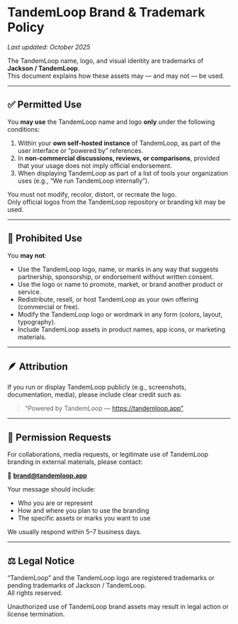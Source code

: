 # TandemLoop Brand & Trademark Policy

_Last updated: October 2025_

The TandemLoop name, logo, and visual identity are trademarks of **Jackson / TandemLoop**.  
This document explains how these assets may — and may not — be used.

---

## ✅ Permitted Use

You **may use** the TandemLoop name and logo **only** under the following conditions:

1. Within your **own self‑hosted instance** of TandemLoop, as part of the user interface or “powered by” references.  
2. In **non‑commercial discussions, reviews, or comparisons**, provided that your usage does not imply official endorsement.  
3. When displaying TandemLoop as part of a list of tools your organization uses (e.g., “We run TandemLoop internally”).  

You must not modify, recolor, distort, or recreate the logo.  
Only official logos from the TandemLoop repository or branding kit may be used.

---

## 🚫 Prohibited Use

You **may not**:

- Use the TandemLoop logo, name, or marks in any way that suggests partnership, sponsorship, or endorsement without written consent.  
- Use the logo or name to promote, market, or brand another product or service.  
- Redistribute, resell, or host TandemLoop as your own offering (commercial or free).  
- Modify the TandemLoop logo or wordmark in any form (colors, layout, typography).  
- Include TandemLoop assets in product names, app icons, or marketing materials.  

---

## 🪶 Attribution

If you run or display TandemLoop publicly (e.g., screenshots, documentation, media), please include clear credit such as:

> “Powered by TandemLoop — https://tandemloop.app”

---

## 📨 Permission Requests

For collaborations, media requests, or legitimate use of TandemLoop branding in external materials, please contact:  

📧 **brand@tandemloop.app**

Your message should include:
- Who you are or represent  
- How and where you plan to use the branding  
- The specific assets or marks you want to use

We usually respond within 5–7 business days.

---

## ⚖️ Legal Notice

“TandemLoop” and the TandemLoop logo are registered trademarks or pending trademarks of Jackson / TandemLoop.  
All rights reserved.

Unauthorized use of TandemLoop brand assets may result in legal action or license termination.
